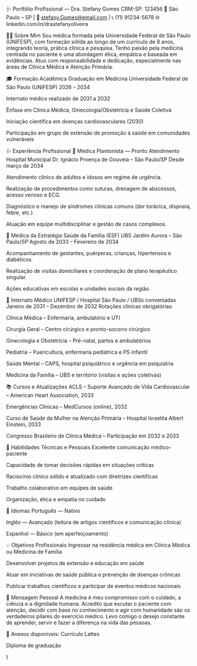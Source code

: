 🩺 Portfólio Profissional — Dra. Stefany Gomes
CRM-SP: 123456
📍 São Paulo – SP | 📧 stefany.Gomes@email.com | 📞 (11) 91234-5678
🌐 linkedin.com/in/drastefanyoliveira

👩‍⚕️ Sobre Mim
Sou médica formada pela Universidade Federal de São Paulo (UNIFESP), com formação sólida ao longo de um currículo de 8 anos, integrando teoria, prática clínica e pesquisa. Tenho paixão pela medicina centrada no paciente e uma abordagem ética, empática e baseada em evidências. Atuo com responsabilidade e dedicação, especialmente nas áreas de Clínica Médica e Atenção Primária.

🎓 Formação Acadêmica
Graduação em Medicina
Universidade Federal de São Paulo (UNIFESP)
2026 – 2034

Internato médico realizado de 2031 a 2032

Ênfase em Clínica Médica, Ginecologia/Obstetrícia e Saúde Coletiva

Iniciação científica em doenças cardiovasculares (2030)

Participação em grupo de extensão de promoção à saúde em comunidades vulneráveis

🩺 Experiência Profissional
🏥 Médica Plantonista — Pronto Atendimento
Hospital Municipal Dr. Ignácio Proença de Gouveia – São Paulo/SP
Desde março de 2034

Atendimento clínico de adultos e idosos em regime de urgência.

Realização de procedimentos como suturas, drenagem de abscessos, acesso venoso e ECG.

Diagnóstico e manejo de síndromes clínicas comuns (dor torácica, dispneia, febre, etc.)

Atuação em equipe multidisciplinar e gestão de casos complexos.

🏡 Médica da Estratégia Saúde da Família (ESF)
UBS Jardim Aurora – São Paulo/SP
Agosto de 2033 – Fevereiro de 2034

Acompanhamento de gestantes, puérperas, crianças, hipertensos e diabéticos.

Realização de visitas domiciliares e coordenação de plano terapêutico singular.

Ações educativas em escolas e unidades sociais da região.

🏥 Internato Médico
UNIFESP / Hospital São Paulo / UBSs conveniadas
Janeiro de 2031 – Dezembro de 2032
Rotações clínicas obrigatórias:

Clínica Médica – Enfermaria, ambulatório e UTI

Cirurgia Geral – Centro cirúrgico e pronto-socorro cirúrgico

Ginecologia e Obstetrícia – Pré-natal, partos e ambulatórios

Pediatria – Puericultura, enfermaria pediátrica e PS infantil

Saúde Mental – CAPS, hospital psiquiátrico e urgência em psiquiatria

Medicina da Família – UBS e território (visitas e ações coletivas)

📚 Cursos e Atualizações
ACLS – Suporte Avançado de Vida Cardiovascular – American Heart Association, 2033

Emergências Clínicas – MedCursos (online), 2032

Curso de Saúde da Mulher na Atenção Primária – Hospital Israelita Albert Einstein, 2033

Congresso Brasileiro de Clínica Médica – Participação em 2032 e 2033

🧠 Habilidades Técnicas e Pessoais
Excelente comunicação médico-paciente

Capacidade de tomar decisões rápidas em situações críticas

Raciocínio clínico sólido e atualizado com diretrizes científicas

Trabalho colaborativo em equipes de saúde

Organização, ética e empatia no cuidado

💬 Idiomas
Português — Nativo

Inglês — Avançado (leitura de artigos científicos e comunicação clínica)

Espanhol — Básico (em aperfeiçoamento)

💡 Objetivos Profissionais
Ingressar na residência médica em Clínica Médica ou Medicina de Família

Desenvolver projetos de extensão e educação em saúde

Atuar em iniciativas de saúde pública e prevenção de doenças crônicas

Publicar trabalhos científicos e participar de eventos médicos nacionais

🩷 Mensagem Pessoal
A medicina é meu compromisso com o cuidado, a ciência e a dignidade humana. Acredito que escutar o paciente com atenção, decidir com base no conhecimento e agir com humanidade são os verdadeiros pilares do exercício médico. Levo comigo o desejo constante de aprender, servir e fazer a diferença na vida das pessoas.

📎 Anexos disponíveis:
Currículo Lattes

Diploma de graduação



)







